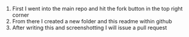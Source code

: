 1. First I went into the main repo and hit the fork button in the top right corner
2. From there I created a new folder and this readme within github
3. After writing this and screenshotting I will issue a pull request
